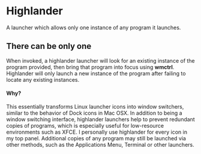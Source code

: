 # Highlander
A launcher which allows only one instance of any program it launches.

## There can be only one
When invoked, a highlander launcher will look for an existing instance of the program provided, then bring that program into focus using **wmctrl**. Highlander will only launch a new instance of the program after failing to locate any existing instances.

#### Why?
This essentially transforms Linux launcher icons into window switchers, similar to the behavior of Dock icons in Mac OSX. In addition to being a window switching interface, highlander launchers help to prevent redundant copies of programs, which is especially useful for low-resource environments such as XFCE. I personally use highlander for every icon in my top panel. Additional copies of any program may still be launched via other methods, such as the Applications Menu, Terminal or other launchers. 
